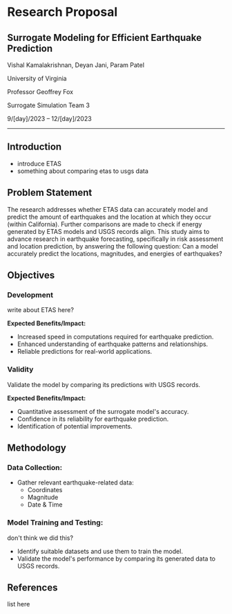 ﻿# Research Proposal


## Surrogate Modeling for Efficient Earthquake Prediction
Vishal Kamalakrishnan, Deyan Jani, Param Patel 

University of Virginia

Professor Geoffrey Fox

Surrogate Simulation Team 3

9/[day]/2023 – 12/[day]/2023

- - -

## Introduction
- introduce ETAS
- something about comparing etas to usgs data

## Problem Statement
The research addresses whether ETAS data can accurately model and predict the amount of earthquakes and the location at which they occur (within California). Further comparisons are made to check if energy generated by ETAS models and USGS records align. This study aims to advance research in earthquake forecasting, specifically in risk assessment and location prediction, by answering the following question: Can a model accurately predict the locations, magnitudes, and energies of earthquakes? 

## Objectives

### Development
write about ETAS here?

**Expected Benefits/Impact:**
- Increased speed in computations required for earthquake prediction. 
- Enhanced understanding of earthquake patterns and relationships.
- Reliable predictions for real-world applications.

### Validity
 Validate the model by comparing its predictions with USGS records.  

**Expected Benefits/Impact:**
- Quantitative assessment of the surrogate model's accuracy.
- Confidence in its reliability for earthquake prediction.
- Identification of potential improvements.

## Methodology
### Data Collection:
- Gather relevant earthquake-related data:
    - Coordinates
    - Magnitude 
    - Date & Time 

### Model Training and Testing:
don't think we did this?
- Identify suitable datasets and use them to train the model.
- Validate the model's performance by comparing its generated data to USGS records.

## References
list here